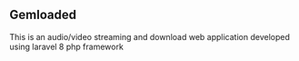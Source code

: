 ## Gemloaded 

This is an audio/video streaming and download web application developed using laravel 8 php framework